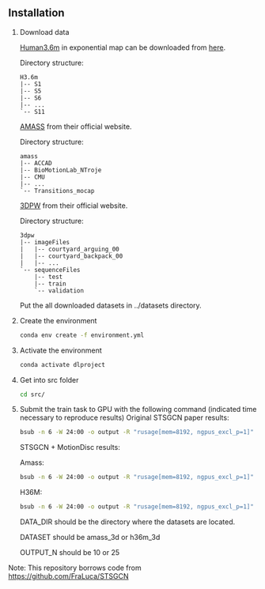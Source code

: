 ## Installation

1. Download data

    [Human3.6m](http://vision.imar.ro/human3.6m/description.php) in exponential map can be downloaded from [here](http://www.cs.stanford.edu/people/ashesh/h3.6m.zip).
    
    Directory structure: 
    ```shell script
    H3.6m
    |-- S1
    |-- S5
    |-- S6
    |-- ...
    `-- S11
    ```

    [AMASS](https://amass.is.tue.mpg.de/en) from their official website.

    Directory structure:
    ```shell script
    amass
    |-- ACCAD
    |-- BioMotionLab_NTroje
    |-- CMU
    |-- ...
    `-- Transitions_mocap
    ```
    [3DPW](https://virtualhumans.mpi-inf.mpg.de/3DPW/) from their official website.

    Directory structure: 
    ```shell script
    3dpw
    |-- imageFiles
    |   |-- courtyard_arguing_00
    |   |-- courtyard_backpack_00
    |   |-- ...
    `-- sequenceFiles
        |-- test
        |-- train
        `-- validation
    ```
    Put the all downloaded datasets in ../datasets directory.


2. Create the environment
    ```bash
    conda env create -f environment.yml
    ```


3. Activate the environment
    ```bash
    conda activate dlproject
    ```


4. Get into src folder
    ```bash
    cd src/
    ```

5. Submit the train task to GPU with the following command (indicated time necessary to reproduce results)
    Original STSGCN paper results:

    ```bash
    bsub -n 6 -W 24:00 -o output -R "rusage[mem=8192, ngpus_excl_p=1]" -R "select[gpu_mtotal0>=10240]" python run.py --data_dir DATA_DIR --dataset DATASET --output_n OUTPUT_N
    ```
    

    STSGCN + MotionDisc results:

    Amass:

    ```bash
    bsub -n 6 -W 24:00 -o output -R "rusage[mem=8192, ngpus_excl_p=1]" -R "select[gpu_mtotal0>=10240]" python run.py --data_dir DATA_DIR --dataset amass_3d --output_n OUTPUT_N --gen_clip_grad 10 --use_disc
    ```

    H36M:

    ```bash
    bsub -n 6 -W 24:00 -o output -R "rusage[mem=8192, ngpus_excl_p=1]" -R "select[gpu_mtotal0>=10240]" python run.py --data_dir DATA_DIR --dataset h36m_3d --output_n OUTPUT_N --use_disc
    ```

    DATA_DIR should be the directory where the datasets are located.

    DATASET should be amass_3d or h36m_3d

    OUTPUT_N should be 10 or 25

Note: This repository borrows code from https://github.com/FraLuca/STSGCN
